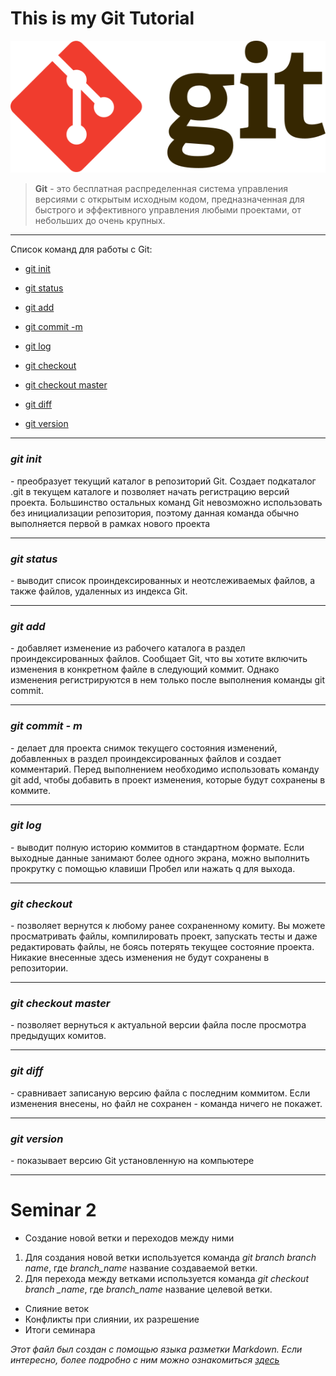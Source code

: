 # This is my Git Tutorial
![Logo_Git](/Git-logo.svg "Логотип Git")
>**Git**
\- это бесплатная распределенная система управления версиями с открытым исходным кодом, предназначенная для быстрого и эффективного управления любыми проектами, от небольших до очень крупных.
***
Список команд для работы с Git:

* [git init](#git-init)

* [git status](#git-status)

* [git add](#git-add)

* [git commit -m](#git-commit---m)

* [git log](#git-log)

* [git checkout](#git-checkout)

* [git checkout master](#git-checkout-master)

* [git diff](#git-diff)

* [git version](#git-version)

***
### ***git init***

\- преобразует текущий каталог в репозиторий Git. Создает подкаталог .git в текущем каталоге и позволяет начать регистрацию версий проекта. Большинство остальных команд Git невозможно использовать без инициализации репозитория, поэтому данная команда обычно выполняется первой в рамках нового проекта

***

### ***git status***

\- выводит список проиндексированных и неотслеживаемых файлов, а также файлов, удаленных из индекса Git.

***

### ***git add***

\- добавляет изменение из рабочего каталога в раздел проиндексированных файлов. Cообщает Git, что вы хотите включить изменения в конкретном файле в следующий коммит. Однако изменения регистрируются в нем только после выполнения команды git commit.

***

### ***git commit - m***

\- делает для проекта снимок текущего состояния изменений, добавленных в раздел проиндексированных файлов и создает комментарий. Перед выполнением необходимо использовать команду git add, чтобы добавить в проект изменения, которые будут сохранены в коммите.

***

### ***git log***

\- выводит полную историю коммитов в стандартном формате. Если выходные данные занимают более одного экрана, можно выполнить прокрутку с помощью клавиши Пробел или нажать q для выхода.

***

### ***git checkout***

\- позволяет вернутся к любому ранее сохраненному комиту. Вы можете просматривать файлы, компилировать проект, запускать тесты и даже редактировать файлы, не боясь потерять текущее состояние проекта. Никакие внесенные здесь изменения не будут сохранены в репозитории.

***

### ***git checkout master***

\- позволяет вернуться к актуальной версии файла после просмотра предыдущих комитов.

***

### ***git diff***

\- сравнивает записаную версию файла с последним коммитом. Если изменения внесены, но файл не сохранен - команда ничего не покажет.

***

### ***git version***

\- показывает версию Git установленную на компьютере

***

# Seminar 2

* Создание новой ветки и переходов между ними
1. Для создания новой ветки используется команда *git branch branch name*, где *branch_name* название создаваемой ветки.
2. Для перехода между ветками используется команда *git checkout branch _name*, где *branch_name* название целевой ветки.
* Слияние веток
* Конфликты при слиянии, их разрешение
* Итоги семинара

*Этот файл был создан с помощью языка разметки Markdown. Если интересно, более подробно с ним можно ознакомиться*
[*здесь*](https://gist.github.com/Jekins/2bf2d0638163f1294637)